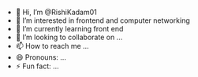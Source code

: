 - 👋 Hi, I’m @RishiKadam01
- 👀 I’m interested in frontend and computer networking
- 🌱 I’m currently learning front end 
- 💞️ I’m looking to collaborate on ...
- 📫 How to reach me ...
- 😄 Pronouns: ...
- ⚡ Fun fact: ...

<!---
RishiKadam01/RishiKadam01 is a ✨ special ✨ repository because its `README.md` (this file) appears on your GitHub profile.
You can click the Preview link to take a look at your changes.
--->

